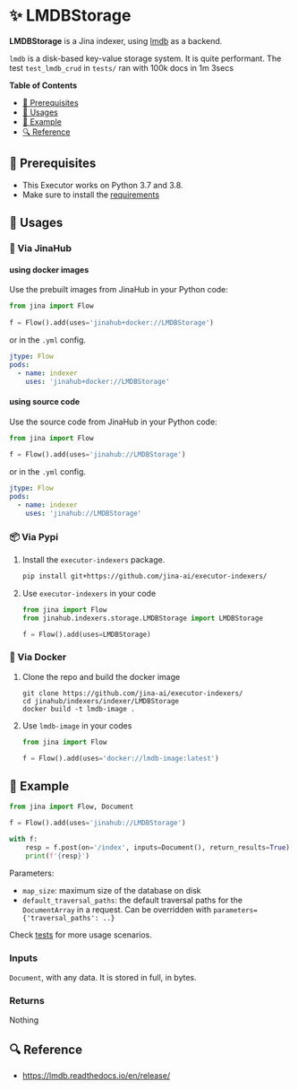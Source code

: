 # ✨ LMDBStorage

**LMDBStorage** is a Jina indexer, using [lmdb](https://lmdb.readthedocs.io/en/release/) as a backend. 

`lmdb` is a disk-based key-value storage system. It is quite performant. The test `test_lmdb_crud` in `tests/` ran with 100k docs in 1m 3secs

<!-- START doctoc generated TOC please keep comment here to allow auto update -->
<!-- DON'T EDIT THIS SECTION, INSTEAD RE-RUN doctoc TO UPDATE -->
**Table of Contents**

- [🌱 Prerequisites](#-prerequisites)
- [🚀 Usages](#-usages)
- [🎉️ Example](#%EF%B8%8F-example)
- [🔍️ Reference](#%EF%B8%8F-reference)

<!-- END doctoc generated TOC please keep comment here to allow auto update -->

## 🌱 Prerequisites

- This Executor works on Python 3.7 and 3.8. 
- Make sure to install the [requirements](requirements.txt)

## 🚀 Usages

### 🚚 Via JinaHub

#### using docker images

Use the prebuilt images from JinaHub in your Python code: 

```python
from jina import Flow
	
f = Flow().add(uses='jinahub+docker://LMDBStorage')
```

or in the `.yml` config.
	
```yaml
jtype: Flow
pods:
  - name: indexer
    uses: 'jinahub+docker://LMDBStorage'
```

#### using source code
Use the source code from JinaHub in your Python code:

```python
from jina import Flow
	
f = Flow().add(uses='jinahub://LMDBStorage')
```

or in the `.yml` config.

```yaml
jtype: Flow
pods:
  - name: indexer
    uses: 'jinahub://LMDBStorage'
```


### 📦️ Via Pypi

1. Install the `executor-indexers` package.

	```bash
	pip install git+https://github.com/jina-ai/executor-indexers/
	```

1. Use `executor-indexers` in your code

   ```python
   from jina import Flow
   from jinahub.indexers.storage.LMDBStorage import LMDBStorage
   
   f = Flow().add(uses=LMDBStorage)
   ```


### 🐳 Via Docker

1. Clone the repo and build the docker image

	```shell
	git clone https://github.com/jina-ai/executor-indexers/
	cd jinahub/indexers/indexer/LMDBStorage
	docker build -t lmdb-image .
	```

1. Use `lmdb-image` in your codes

	```python
	from jina import Flow
	
	f = Flow().add(uses='docker://lmdb-image:latest')
	```
	

## 🎉️ Example 

```python
from jina import Flow, Document

f = Flow().add(uses='jinahub://LMDBStorage')

with f:
    resp = f.post(on='/index', inputs=Document(), return_results=True)
    print(f'{resp}')
```

Parameters:

- `map_size`: maximum size of the database on disk
- `default_traversal_paths`: the default traversal paths for the `DocumentArray` in a request. Can be overridden with `parameters={'traversal_paths': ..}` 

Check [tests](tests/test_lmdb.py) for more usage scenarios.


### Inputs 

`Document`, with any data. It is stored in full, in bytes.

### Returns

Nothing

## 🔍️ Reference
- https://lmdb.readthedocs.io/en/release/
